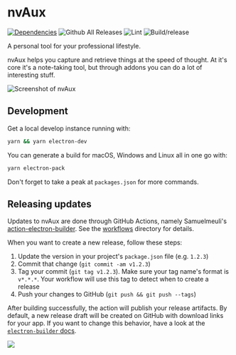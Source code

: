 # nvAux

[![Dependencies](https://david-dm.org/matterofabstract/nvAux.svg)](https://github.com/matterofabstract/nvAux)
![Github All Releases](https://img.shields.io/github/downloads/matterofabstract/nvAux/total.svg)
![Lint](https://github.com/matterofabstract/nvAux/workflows/Lint/badge.svg)
![Build/release](https://github.com/matterofabstract/nvAux/workflows/Build/release/badge.svg)

A personal tool for your professional lifestyle.

nvAux helps you capture and retrieve things at the speed of thought. At it's core it's a note-taking tool, but through addons you can do a lot of interesting stuff.

![Screenshot of nvAux](https://bpk-disk.s3.us-east-1.amazonaws.com/nvAux-screenshot.png?c=3)

## Development

Get a local develop instance running with:

```sh
yarn && yarn electron-dev
```

You can generate a build for macOS, Windows and Linux all in one go with:

```sh
yarn electron-pack
```

Don't forget to take a peak at `packages.json` for more commands.

## Releasing updates

Updates to nvAux are done through GitHub Actions, namely Samuelmeuli's [action-electron-builder](https://github.com/samuelmeuli/action-electron-builder). See the [workflows](https://github.com/matterofabstract/nvAux/tree/master/.github/workflows) directory for details.

When you want to create a new release, follow these steps:

1. Update the version in your project's `package.json` file (e.g. `1.2.3`)
2. Commit that change (`git commit -am v1.2.3`)
3. Tag your commit (`git tag v1.2.3`). Make sure your tag name's format is `v*.*.*`. Your workflow will use this tag to detect when to create a release
4. Push your changes to GitHub (`git push && git push --tags`)

After building successfully, the action will publish your release artifacts. By default, a new release draft will be created on GitHub with download links for your app. If you want to change this behavior, have a look at the [`electron-builder` docs](https://www.electron.build/).

![](https://bpk-disk.s3.us-east-1.amazonaws.com/designed-by-abstractly-footer.png?c=1)

